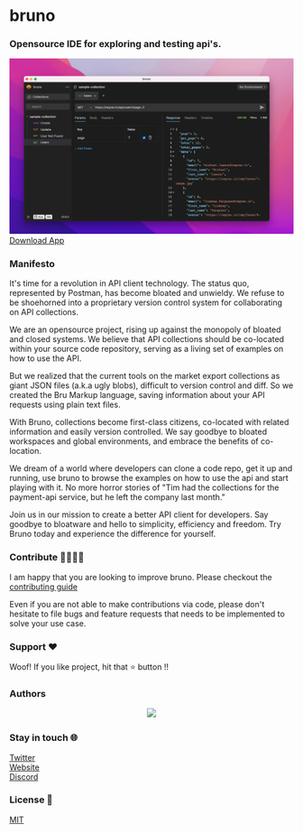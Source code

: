 # bruno
### Opensource IDE for exploring and testing api's. <br />

![bruno](assets/images/landing-2.png)
[Download App](https://www.usebruno.com) <br />


### Manifesto
It's time for a revolution in API client technology. The status quo, represented by Postman, has become bloated and unwieldy. We refuse to be shoehorned into a proprietary version control system for collaborating on API collections.<br />

We are an opensource project, rising up against the monopoly of bloated and closed systems. We believe that API collections should be co-located within your source code repository, serving as a living set of examples on how to use the API.<br />

But we realized that the current tools on the market export collections as giant JSON files (a.k.a ugly blobs), difficult to version control and diff. So we created the Bru Markup language, saving information about your API requests using plain text files.<br />

With Bruno, collections become first-class citizens, co-located with related information and easily version controlled. We say goodbye to bloated workspaces and global environments, and embrace the benefits of co-location.<br />

We dream of a world where developers can clone a code repo, get it up and running, use bruno to browse the examples on how to use the api and start playing with it. No more horror stories of "Tim had the collections for the payment-api service, but he left the company last month."<br />

Join us in our mission to create a better API client for developers. Say goodbye to bloatware and hello to simplicity, efficiency and freedom. Try Bruno today and experience the difference for yourself.<br />

### Contribute 👩‍💻🧑‍💻
I am happy that you are looking to improve bruno. Please checkout the [contributing guide](contributing.md)

Even if you are not able to make contributions via code, please don't hesitate to file bugs and feature requests that needs to be implemented to solve your use case.

### Support ❤️ 
Woof! If you like project, hit that ⭐ button !!

### Authors

<div align="center">
    <a href="https://github.com/usebruno/bruno/graphs/contributors">
        <img src="https://contrib.rocks/image?repo=usebruno/bruno" />
    </a>
</div>

### Stay in touch 🌐
[Twitter](https://twitter.com/use_bruno) <br />
[Website](https://www.usebruno.com) <br />
[Discord](https://discord.com/invite/KgcZUncpjq)

### License 📄
[MIT](license.md)
